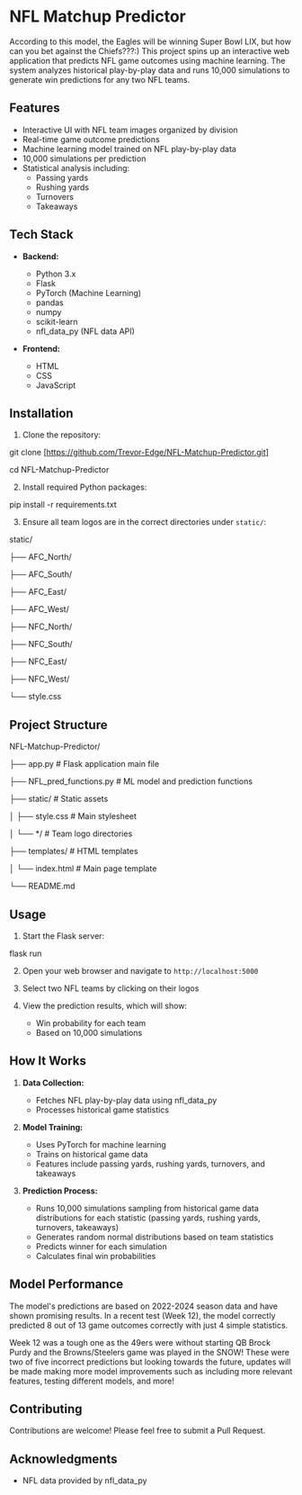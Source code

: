 # NFL Matchup Predictor

According to this model, the Eagles will be winning Super Bowl LIX, but how can you bet against the Chiefs???:) This project spins up an interactive web application that predicts NFL game outcomes using machine learning. The system analyzes historical play-by-play data and runs 10,000 simulations to generate win predictions for any two NFL teams.

## Features

- Interactive UI with NFL team images organized by division
- Real-time game outcome predictions
- Machine learning model trained on NFL play-by-play data
- 10,000 simulations per prediction
- Statistical analysis including:
  - Passing yards
  - Rushing yards
  - Turnovers
  - Takeaways

## Tech Stack

- **Backend:**
  - Python 3.x
  - Flask
  - PyTorch (Machine Learning)
  - pandas
  - numpy
  - scikit-learn
  - nfl_data_py (NFL data API)

- **Frontend:**
  - HTML
  - CSS
  - JavaScript

## Installation

1. Clone the repository:

git clone [https://github.com/Trevor-Edge/NFL-Matchup-Predictor.git]

cd NFL-Matchup-Predictor

2. Install required Python packages:

pip install -r requirements.txt

3. Ensure all team logos are in the correct directories under `static/`:

static/

├── AFC_North/

├── AFC_South/

├── AFC_East/

├── AFC_West/

├── NFC_North/

├── NFC_South/

├── NFC_East/

├── NFC_West/

└── style.css

## Project Structure

NFL-Matchup-Predictor/

├── app.py                 # Flask application main file

├── NFL_pred_functions.py  # ML model and prediction functions

├── static/               # Static assets

│   ├── style.css        # Main stylesheet

│   └── */               # Team logo directories

├── templates/           # HTML templates

│   └── index.html      # Main page template

└── README.md

## Usage

1. Start the Flask server:

flask run

2. Open your web browser and navigate to `http://localhost:5000`

3. Select two NFL teams by clicking on their logos

4. View the prediction results, which will show:
   - Win probability for each team
   - Based on 10,000 simulations

## How It Works

1. **Data Collection:**
   - Fetches NFL play-by-play data using nfl_data_py
   - Processes historical game statistics

2. **Model Training:**
   - Uses PyTorch for machine learning
   - Trains on historical game data
   - Features include passing yards, rushing yards, turnovers, and takeaways

3. **Prediction Process:**
   - Runs 10,000 simulations sampling from historical game data distributions for each statistic (passing yards, rushing yards, turnovers, takeaways)
   - Generates random normal distributions based on team statistics
   - Predicts winner for each simulation
   - Calculates final win probabilities

## Model Performance

The model's predictions are based on 2022-2024 season data and have shown promising results. In a recent test (Week 12), the model correctly predicted 8 out of 13 game outcomes correctly with just 4 simple statistics.

Week 12 was a tough one as the 49ers were without starting QB Brock Purdy and the Browns/Steelers game was played in the SNOW! These were two of five incorrect predictions but looking towards the future, updates will be made making more model improvements such as including more relevant features, testing different models, and more!

## Contributing

Contributions are welcome! Please feel free to submit a Pull Request.

## Acknowledgments

- NFL data provided by nfl_data_py

